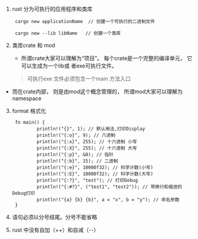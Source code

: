 1. rust 分为可执行的应用程序和类库

        cargo new applicationName  // 创建一个可执行的二进制文件

        cargo new --lib libName   // 创建一个类库

2. 类库crate 和 mod

   + 所谓crate大家可以理解为“项目”。 每个crate是一个完整的编译单元， 它可以生成为一个lib或
者exe可执行文件。 

   > 可执行exe 文件必须包含一个main 方法入口

  + 而在crate内部， 则是由mod这个概念管理的， 所谓mod大家可以理解为namespace

3. format 格式化

        fn main() {
                println!("{}", 1); // 默认用法,打印Display
                println!("{:o}", 9); // 八进制
                println!("{:x}", 255); // 十六进制 小写
                println!("{:X}", 255); // 十六进制 大写
                println!("{:p}", &0); // 指针
                println!("{:b}", 15); // 二进制
                println!("{:e}", 10000f32); // 科学计数(小写)
                println!("{:E}", 10000f32); // 科学计数(大写)
                println!("{:?}", "test"); // 打印Debug
                println!("{:#?}", ("test1", "test2")); // 带换行和缩进的Debug打印
                println!("{a} {b} {b}", a = "x", b = "y"); // 命名参数
        }

4. 语句必须以分号结尾。分号不能省略

5. rust 中没有自加（++）和自减（--）